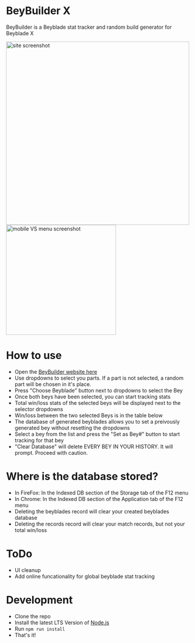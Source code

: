 # BeyBuilder X

BeyBuilder is a Beyblade stat tracker and random build generator for Beyblade X

<img src="https://github.com/user-attachments/assets/b8f36fd1-0fff-4c49-92e8-99b0d956b2b5" alt="site screenshot" width="500">

<img src="https://github.com/user-attachments/assets/c6b1d49d-7f2b-42dd-bb51-12d56b98d5d9" alt="mobile VS menu screenshot" width="300">

# How to use

- Open the [BeyBuilder website here](https://fabelavalon.github.io/BeyBuilderX/)
- Use dropdowns to select you parts. If a part is not selected, a random part will be chosen in it's place.
- Press "Choose Beyblade" button next to dropdowns to select the Bey
- Once both beys have been selected, you can start tracking stats
- Total win/loss stats of the selected beys will be displayed next to the selector dropdowns
- Win/loss between the two selected Beys is in the table below
- The database of generated beyblades allows you to set a preivously generated bey without resetting the dropdowns
- Select a bey from the list and press the "Set as Bey#" button to start tracking for that bey
- "Clear Database" will delete EVERY BEY IN YOUR HISTORY. It will prompt. Proceed with caution.

# Where is the database stored?

- In FireFox: In the Indexed DB section of the Storage tab of the F12 menu
- In Chrome: In the Indexed DB section of the Application tab of the F12 menu
- Deleting the beyblades record will clear your created beyblades database
- Deleting the records record will clear your match records, but not your total win/loss

# ToDo

- UI cleanup
- Add online funcationality for global beyblade stat tracking

# Development

- Clone the repo
- Install the latest LTS Version of [Node.js](https://nodejs.org/en)
- Run `npm run install`
- That's it!
